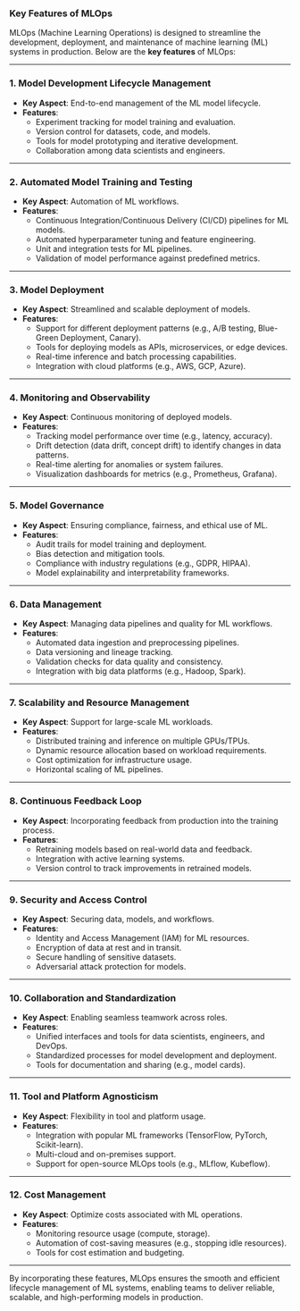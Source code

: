 ### **Key Features of MLOps**

MLOps (Machine Learning Operations) is designed to streamline the development, deployment, and maintenance of machine learning (ML) systems in production. Below are the **key features** of MLOps:

---

### **1. Model Development Lifecycle Management**
- **Key Aspect**: End-to-end management of the ML model lifecycle.
- **Features**:
  - Experiment tracking for model training and evaluation.
  - Version control for datasets, code, and models.
  - Tools for model prototyping and iterative development.
  - Collaboration among data scientists and engineers.

---

### **2. Automated Model Training and Testing**
- **Key Aspect**: Automation of ML workflows.
- **Features**:
  - Continuous Integration/Continuous Delivery (CI/CD) pipelines for ML models.
  - Automated hyperparameter tuning and feature engineering.
  - Unit and integration tests for ML pipelines.
  - Validation of model performance against predefined metrics.

---

### **3. Model Deployment**
- **Key Aspect**: Streamlined and scalable deployment of models.
- **Features**:
  - Support for different deployment patterns (e.g., A/B testing, Blue-Green Deployment, Canary).
  - Tools for deploying models as APIs, microservices, or edge devices.
  - Real-time inference and batch processing capabilities.
  - Integration with cloud platforms (e.g., AWS, GCP, Azure).

---

### **4. Monitoring and Observability**
- **Key Aspect**: Continuous monitoring of deployed models.
- **Features**:
  - Tracking model performance over time (e.g., latency, accuracy).
  - Drift detection (data drift, concept drift) to identify changes in data patterns.
  - Real-time alerting for anomalies or system failures.
  - Visualization dashboards for metrics (e.g., Prometheus, Grafana).

---

### **5. Model Governance**
- **Key Aspect**: Ensuring compliance, fairness, and ethical use of ML.
- **Features**:
  - Audit trails for model training and deployment.
  - Bias detection and mitigation tools.
  - Compliance with industry regulations (e.g., GDPR, HIPAA).
  - Model explainability and interpretability frameworks.

---

### **6. Data Management**
- **Key Aspect**: Managing data pipelines and quality for ML workflows.
- **Features**:
  - Automated data ingestion and preprocessing pipelines.
  - Data versioning and lineage tracking.
  - Validation checks for data quality and consistency.
  - Integration with big data platforms (e.g., Hadoop, Spark).

---

### **7. Scalability and Resource Management**
- **Key Aspect**: Support for large-scale ML workloads.
- **Features**:
  - Distributed training and inference on multiple GPUs/TPUs.
  - Dynamic resource allocation based on workload requirements.
  - Cost optimization for infrastructure usage.
  - Horizontal scaling of ML pipelines.

---

### **8. Continuous Feedback Loop**
- **Key Aspect**: Incorporating feedback from production into the training process.
- **Features**:
  - Retraining models based on real-world data and feedback.
  - Integration with active learning systems.
  - Version control to track improvements in retrained models.

---

### **9. Security and Access Control**
- **Key Aspect**: Securing data, models, and workflows.
- **Features**:
  - Identity and Access Management (IAM) for ML resources.
  - Encryption of data at rest and in transit.
  - Secure handling of sensitive datasets.
  - Adversarial attack protection for models.

---

### **10. Collaboration and Standardization**
- **Key Aspect**: Enabling seamless teamwork across roles.
- **Features**:
  - Unified interfaces and tools for data scientists, engineers, and DevOps.
  - Standardized processes for model development and deployment.
  - Tools for documentation and sharing (e.g., model cards).

---

### **11. Tool and Platform Agnosticism**
- **Key Aspect**: Flexibility in tool and platform usage.
- **Features**:
  - Integration with popular ML frameworks (TensorFlow, PyTorch, Scikit-learn).
  - Multi-cloud and on-premises support.
  - Support for open-source MLOps tools (e.g., MLflow, Kubeflow).

---

### **12. Cost Management**
- **Key Aspect**: Optimize costs associated with ML operations.
- **Features**:
  - Monitoring resource usage (compute, storage).
  - Automation of cost-saving measures (e.g., stopping idle resources).
  - Tools for cost estimation and budgeting.

---

By incorporating these features, MLOps ensures the smooth and efficient lifecycle management of ML systems, enabling teams to deliver reliable, scalable, and high-performing models in production.

